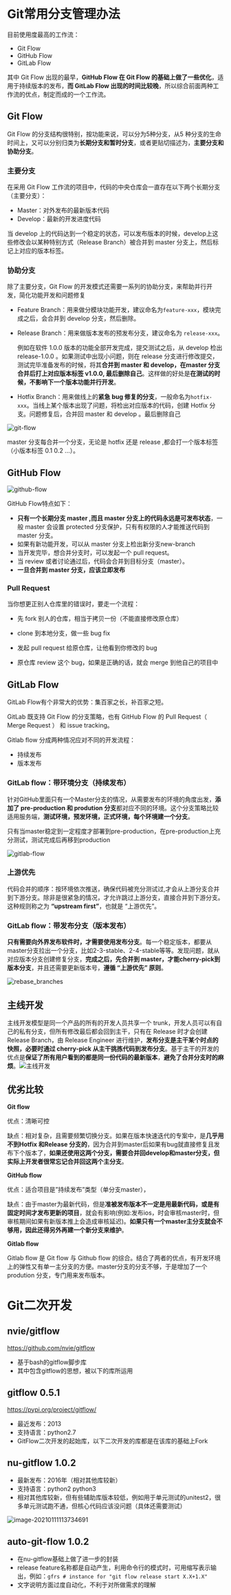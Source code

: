 # Git常用分支管理办法

目前使用度最高的工作流：

- Git Flow
- GitHub Flow
- GitLab Flow

其中 Git Flow 出现的最早，**GitHub Flow 在 Git Flow 的基础上做了一些优化**，适用于持续版本的发布，**而 GitLab Flow 出现的时间比较晚**，所以综合前面两种工作流的优点，制定而成的一个工作流。

## Git Flow

Git Flow 的分支结构很特别，按功能来说，可以分为5种分支，从5 种分支的生命时间上，又可以分别归类为**长期分支和暂时分支**，或者更贴切描述为，**主要分支和协助分支**。

### 主要分支

在采用 Git Flow 工作流的项目中，代码的中央仓库会一直存在以下两个长期分支（主要分支）：

- Master：对外发布的最新版本代码
- Develop：最新的开发进度代码

当 develop 上的代码达到一个稳定的状态，可以发布版本的时候，develop上这些修改会以某种特别方式（Release Branch）被合并到 master 分支上，然后标记上对应的版本标签。

### 协助分支

除了主要分支，Git Flow 的开发模式还需要一系列的协助分支，来帮助并行开发，简化功能开发和问题修复

- Feature Branch：用来做分模块功能开发，建议命名为`feature-xxx`，模块完成之后，会合并到 develop 分支，然后删除。

- Release Branch：用来做版本发布的预发布分支，建议命名为 `release-xxx`。

  例如在软件 1.0.0 版本的功能全部开发完成，提交测试之后，从 develop 检出release-1.0.0 。如果测试中出现小问题，则在 release 分支进行修改提交，测试完毕准备发布的时候，将其**合并到 master 和 develop，在master 分支合并后打上对应版本标签 v1.0.0, 最后删除自己**。这样做的好处是**在测试的时候，不影响下一个版本功能并行开发**。

- Hotfix Branch：用来做线上的**紧急 bug 修复的分支**，一般命名为`hotfix-xxx`。当线上某个版本出现了问题，将检出对应版本的代码，创建 Hotfix 分支。问题修复后，合并回 master 和 develop 。最后删除自己

![git-flow](https://gitee.com/ma-yunfei/picture/raw/master/img/git-flow.jpg)

master 分支每合并一个分支，无论是 hotfix 还是 release ,都会打一个版本标签（小版本标签 0.1 0.2 ...）。

## GitHub Flow



![github-flow](https://gitee.com/ma-yunfei/picture/raw/master/img/github-flow.png)

GitHub Flow特点如下：

- **只有一个长期分支 master ,而且 master 分支上的代码永远是可发布状态**，一般 master 会设置 protected 分支保护，只有有权限的人才能推送代码到 master 分支。
- 如果有新功能开发，可以从 master 分支上检出新分支new-branch
- 当开发完毕，想合并分支时，可以发起一个 pull request。
- 当 review 或者讨论通过后，代码会合并到目标分支（master）。
- **一旦合并到 master 分支，应该立即发布**

### Pull Request

当你想更正别人仓库里的错误时，要走一个流程：

- 先 fork 别人的仓库，相当于拷贝一份（不能直接修改原仓库）

- clone 到本地分支，做一些 bug fix

- 发起 pull request 给原仓库，让他看到你修改的 bug

- 原仓库 review 这个 bug，如果是正确的话，就会 merge 到他自己的项目中

## GitLab Flow

GitLab Flow有个非常大的优势：集百家之长，补百家之短。

GitLab 既支持 Git Flow 的分支策略，也有 GitHub Flow 的 Pull Request（ Merge Request ） 和 issue tracking。

Gitlab flow 分成两种情况应对不同的开发流程：

- 持续发布
- 版本发布

### GitLab flow：带环境分支（持续发布）

针对GitHub里面只有一个Master分支的情况，从需要发布的环境的角度出发，**添加了 pre-production 和 prodution 分支**都对应不同的环境。这个分支策略比较适用服务端，**测试环境，预发环境，正式环境，每个环境建一个分支**。

只有当master稳定到一定程度才部署到pre-production，在pre-production上充分测试，测试完成后再移到production

![gitlab-flow](https://gitee.com/ma-yunfei/picture/raw/master/img/gitlab-flow.png)

### 上游优先

代码合并的顺序：按环境依次推送，确保代码被充分测试过,才会从上游分支合并到下游分支。除非是很紧急的情况，才允许跳过上游分支，直接合并到下游分支。这种规则称之为 **“upstream first”**，也就是 “上游优先”。

### GitLab flow：带发布分支（版本发布）

**只有需要向外界发布软件时，才需要使用发布分支**。每一个稳定版本，都要从master分支拉出一个分支，比如2-3-stable、2-4-stable等等。发现问题，就从对应版本分支创建修复分支，**完成之后，先合并到 master，才能cherry-pick到版本分支**，并且还需要更新版本号，**遵循 “上游优先” 原则**。

![rebase_branches](https://gitee.com/ma-yunfei/picture/raw/master/img/rebase_branches.png)

## 主线开发

主线开发模型是同一个产品的所有的开发人员共享一个 trunk，开发人员可以有自己的私有分支，但所有修改最后都会回到主干，只有在 Release 时才会创建 Release Branch，由 Release Engineer 进行维护，**发布分支是主干某个时点的快照，必要时通过 cherry-pick 从主干挑拣代码到发布分支**。基于主干的开发的优点是**保证了所有用户看到的都是同一份代码的最新版本**，**避免了合并分支时的麻烦**。![主线开发](https://gitee.com/ma-yunfei/picture/raw/master/img/%E4%B8%BB%E7%BA%BF%E5%BC%80%E5%8F%91.webp)

## 优劣比较

**Git flow**

优点：清晰可控

缺点：相对复杂，且需要频繁切换分支。如果在版本快速迭代的专案中，是**几乎用不到Hotfix 和Release 分支的**，因为合并到master后如果有bug就直接修复且发布下个版本了，**如果还使用这两个分支，需要合并回develop和master分支，但实际上开发者很常忘记合并回这两个主分支**。

**GitHub flow**

优点：适合项目是”持续发布”类型（单分支master），

缺点：由于master为最新代码，但是**准被发布版本不一定是用最新代码，或是有固定时间才发布更新的项目**，就会有影响(例如:发布ios，时会审核master时，但审核期间如果有新版本推上会造成审核延迟)。**如果只有一个master主分支就会不够用，因此还得另外再建一个新分支来维护**。

**Gitlab flow**

Gitlab flow 是 Git flow 与 Github flow 的综合。结合了两者的优点，有开发环境上的弹性又有单一主分支的方便。master分支的分支不够，于是增加了一个 prodution 分支，专门用来发布版本。



# Git二次开发

## nvie/gitflow

https://github.com/nvie/gitflow

- 基于bash的gitflow脚步库
- 其中包含gitflow的思想，被以下的库所运用



## gitflow 0.5.1

https://pypi.org/project/gitflow/

- 最近发布：2013
- 支持语言：python2.7 
- GitFlow二次开发的起始库，以下二次开发的库都是在该库的基础上Fork

## nu-gitflow 1.0.2

- 最新发布：2016年（相对其他库较新）
- 支持语言：python2 python3
- 相对其他库较新，但有些辅助库版本较低，例如用于单元测试的unitest2，很多单元测试跑不通，但核心代码应该没问题（具体还需要测试）

![image-20210111113734691](C:\Users\mhp\AppData\Roaming\Typora\typora-user-images\image-20210111113734691.png)

## auto-git-flow 1.0.2

- 在nu-gitflow基础上做了进一步的封装
- release feature名称都是自动产生，利用命令行的模式时，可用缩写表示输出，例如：`gfrs # instance for "git flow release start X.X+1.X"`
- 文字说明方面过度自动化，不利于对所做需求的理解
